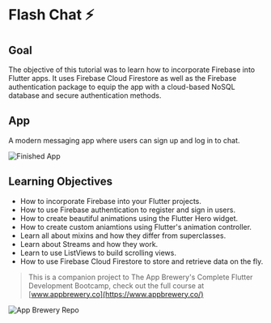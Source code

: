# Flash Chat ⚡️

## Goal

The objective of this tutorial was to learn how to incorporate Firebase into Flutter apps. It uses Firebase Cloud Firestore as well as the Firebase authentication package to equip the app with a cloud-based NoSQL database and secure authentication methods. 


## App

A modern messaging app where users can sign up and log in to chat.

![Finished App](https://github.com/londonappbrewery/Images/blob/master/flash_chat_flutter_demo.gif)

## Learning Objectives

- How to incorporate Firebase into your Flutter projects.
- How to use Firebase authentication to register and sign in users.
- How to create beautiful animations using the Flutter Hero widget.
- How to create custom aniamtions using Flutter's animation controller. 
- Learn all about mixins and how they differ from superclasses.
- Learn about Streams and how they work.
- Learn to use ListViews to build scrolling views.
- How to use Firebase Cloud Firestore to store and retrieve data on the fly.



>This is a companion project to The App Brewery's Complete Flutter Development Bootcamp, check out the full course at [www.appbrewery.co](https://www.appbrewery.co/)

![App Brewery Repo](https://github.com/londonappbrewery/Flash-Chat-Flutter-Complete)
